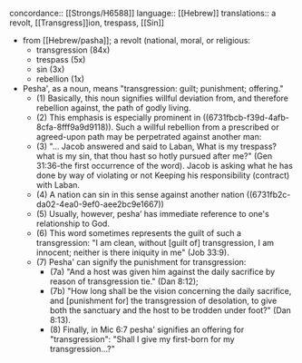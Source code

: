 concordance:: [[Strongs/H6588]] 
language:: [[Hebrew]] 
translations:: a revolt, [[Transgress]]ion, trespass, [[Sin]]

- from [[Hebrew/pasha]]; a revolt (national, moral, or religious:
	- transgression (84x)
	- trespass (5x)
	- sin (3x)
	- rebellion (1x)
- Pesha', as a noun, means "transgression: guilt; punishment; offering."
	- (1) Basically, this noun signifies willful deviation from, and therefore rebellion against, the path of godly living.
	- (2) This emphasis is especially prominent in ((6731fbcb-f39d-4afb-8cfa-8fff9a9d9118)). Such a willful rebellion from a prescribed or agreed-upon path may be perpetrated against another man:
	- (3) "… Jacob answered and said to Laban, What is my trespass? what is my sin, that thou hast so hotly pursued after me?" (Gen 31:36-the first occurrence of the word). Jacob is asking what he has done by way of violating or not Keeping his responsibility (contract) with Laban.
	- (4) A nation can sin in this sense against another nation ((6731fb2c-da02-4ea0-9ef0-aee2bc9e1667))
	- (5) Usually, however, pesha’ has immediate reference to one's relationship to God.
	- (6) This word sometimes represents the guilt of such a transgression: "I am clean, without [guilt of] transgression, I am innocent; neither is there iniquity in me" (Job 33:9).
	- (7) Pesha' can signify the punishment for transgression:
		- (7a) "And a host was given him against the daily sacrifice by reason of transgression tie." (Dan 8:12);
		- (7b) "How long shall be the vision concerning the daily sacrifice, and [punishment for] the transgression of desolation, to give both the sanctuary and the host to be trodden under foot?" (Dan 8:13).
		- (8) Finally, in Mic 6:7 pesha' signifies an offering for "transgression": "Shall I give my first-born for my transgression…?"